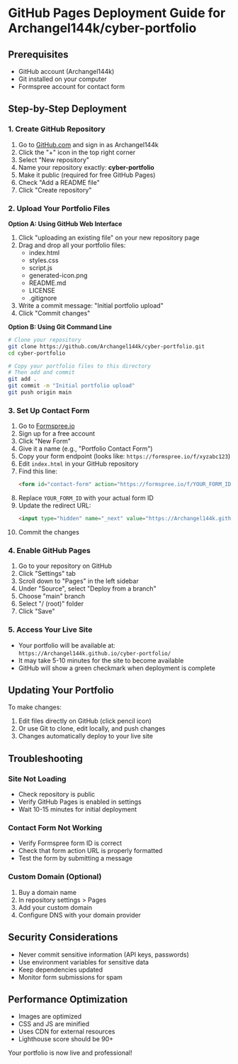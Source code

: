 # GitHub Pages Deployment Guide for Archangel144k/cyber-portfolio

## Prerequisites
- GitHub account (Archangel144k)
- Git installed on your computer
- Formspree account for contact form

## Step-by-Step Deployment

### 1. Create GitHub Repository

1. Go to [GitHub.com](https://github.com) and sign in as Archangel144k
2. Click the "+" icon in the top right corner
3. Select "New repository"
4. Name your repository exactly: **cyber-portfolio**
5. Make it public (required for free GitHub Pages)
6. Check "Add a README file"
7. Click "Create repository"

### 2. Upload Your Portfolio Files

**Option A: Using GitHub Web Interface**
1. Click "uploading an existing file" on your new repository page
2. Drag and drop all your portfolio files:
   - index.html
   - styles.css
   - script.js
   - generated-icon.png
   - README.md
   - LICENSE
   - .gitignore
3. Write a commit message: "Initial portfolio upload"
4. Click "Commit changes"

**Option B: Using Git Command Line**
```bash
# Clone your repository
git clone https://github.com/Archangel144k/cyber-portfolio.git
cd cyber-portfolio

# Copy your portfolio files to this directory
# Then add and commit
git add .
git commit -m "Initial portfolio upload"
git push origin main
```

### 3. Set Up Contact Form

1. Go to [Formspree.io](https://formspree.io)
2. Sign up for a free account
3. Click "New Form"
4. Give it a name (e.g., "Portfolio Contact Form")
5. Copy your form endpoint (looks like: `https://formspree.io/f/xyzabc123`)
6. Edit `index.html` in your GitHub repository
7. Find this line:
   ```html
   <form id="contact-form" action="https://formspree.io/f/YOUR_FORM_ID" method="POST">
   ```
8. Replace `YOUR_FORM_ID` with your actual form ID
9. Update the redirect URL:
   ```html
   <input type="hidden" name="_next" value="https://Archangel144k.github.io/cyber-portfolio/">
   ```
10. Commit the changes

### 4. Enable GitHub Pages

1. Go to your repository on GitHub
2. Click "Settings" tab
3. Scroll down to "Pages" in the left sidebar
4. Under "Source", select "Deploy from a branch"
5. Choose "main" branch
6. Select "/ (root)" folder
7. Click "Save"

### 5. Access Your Live Site

- Your portfolio will be available at: `https://Archangel144k.github.io/cyber-portfolio/`
- It may take 5-10 minutes for the site to become available
- GitHub will show a green checkmark when deployment is complete

## Updating Your Portfolio

To make changes:

1. Edit files directly on GitHub (click pencil icon)
2. Or use Git to clone, edit locally, and push changes
3. Changes automatically deploy to your live site

## Troubleshooting

### Site Not Loading
- Check repository is public
- Verify GitHub Pages is enabled in settings
- Wait 10-15 minutes for initial deployment

### Contact Form Not Working
- Verify Formspree form ID is correct
- Check that form action URL is properly formatted
- Test the form by submitting a message

### Custom Domain (Optional)
1. Buy a domain name
2. In repository settings > Pages
3. Add your custom domain
4. Configure DNS with your domain provider

## Security Considerations

- Never commit sensitive information (API keys, passwords)
- Use environment variables for sensitive data
- Keep dependencies updated
- Monitor form submissions for spam

## Performance Optimization

- Images are optimized
- CSS and JS are minified
- Uses CDN for external resources
- Lighthouse score should be 90+

Your portfolio is now live and professional!